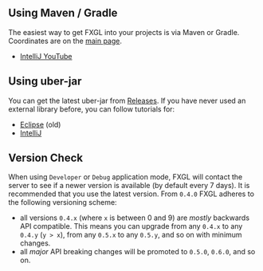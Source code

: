## Using Maven / Gradle

The easiest way to get FXGL into your projects is via Maven or Gradle.
Coordinates are on the [main page](https://github.com/AlmasB/FXGL#maven).

* [IntelliJ YouTube](https://youtu.be/LhmlFC6KE2Q)

## Using uber-jar

You can get the latest uber-jar from [Releases](https://github.com/AlmasB/FXGL/releases).
If you have never used an external library before, you can follow tutorials for:
* [Eclipse](https://www.youtube.com/watch?v=2kLIXDhEGo0) (old)
* [IntelliJ](https://youtu.be/LhmlFC6KE2Q)

## Version Check

When using `Developer` or `Debug` application mode, FXGL will contact the server to see if a newer version is available (by default every 7 days).
It is recommended that you use the latest version.
From `0.4.0` FXGL adheres to the following versioning scheme:

* all versions `0.4.x` (where `x` is between 0 and 9) are _mostly_ backwards API compatible. This means you can upgrade from any `0.4.x` to any `0.4.y` (`y > x`), from any `0.5.x` to any `0.5.y`, and so on with minimum changes.
* all _major_ API breaking changes will be promoted to `0.5.0`, `0.6.0`, and so on.